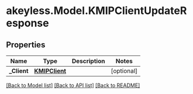 # akeyless.Model.KMIPClientUpdateResponse
## Properties

Name | Type | Description | Notes
------------ | ------------- | ------------- | -------------
**_Client** | [**KMIPClient**](KMIPClient.md) |  | [optional] 

[[Back to Model list]](../README.md#documentation-for-models) [[Back to API list]](../README.md#documentation-for-api-endpoints) [[Back to README]](../README.md)

